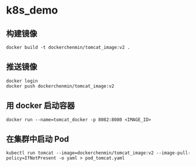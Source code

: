 # k8s_demo
## 构建镜像
```
docker build -t dockerchenmin/tomcat_image:v2 .
```

## 推送镜像
```
docker login
docker push dockerchenmin/tomcat_image:v2
```

## 用 docker 启动容器
```
docker run --name=tomcat_docker -p 8082:8080 <IMAGE_ID>
```

## 在集群中启动 Pod
```
kubectl run tomcat --image=dockerchenmin/tomcat_image:v2 --image-pull-policy=IfNotPresent -o yaml > pod_tomcat.yaml
```

